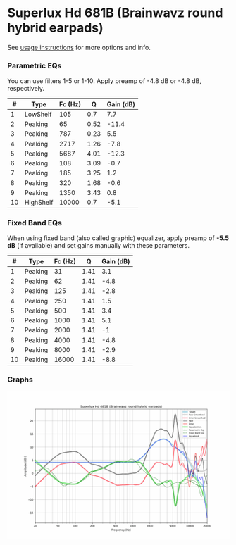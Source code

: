 # Superlux Hd 681B (Brainwavz round hybrid earpads)
See [usage instructions](https://github.com/jaakkopasanen/AutoEq#usage) for more options and info.

### Parametric EQs
You can use filters 1-5 or 1-10. Apply preamp of -4.8 dB or -4.8 dB, respectively.

|   # | Type      |   Fc (Hz) |    Q |   Gain (dB) |
|-----|-----------|-----------|------|-------------|
|   1 | LowShelf  |       105 | 0.7  |         7.7 |
|   2 | Peaking   |        65 | 0.52 |       -11.4 |
|   3 | Peaking   |       787 | 0.23 |         5.5 |
|   4 | Peaking   |      2717 | 1.26 |        -7.8 |
|   5 | Peaking   |      5687 | 4.01 |       -12.3 |
|   6 | Peaking   |       108 | 3.09 |        -0.7 |
|   7 | Peaking   |       185 | 3.25 |         1.2 |
|   8 | Peaking   |       320 | 1.68 |        -0.6 |
|   9 | Peaking   |      1350 | 3.43 |         0.8 |
|  10 | HighShelf |     10000 | 0.7  |        -5.1 |

### Fixed Band EQs
When using fixed band (also called graphic) equalizer, apply preamp of **-5.5 dB** (if available) and set gains manually with these parameters.

|   # | Type    |   Fc (Hz) |    Q |   Gain (dB) |
|-----|---------|-----------|------|-------------|
|   1 | Peaking |        31 | 1.41 |         3.1 |
|   2 | Peaking |        62 | 1.41 |        -4.8 |
|   3 | Peaking |       125 | 1.41 |        -2.8 |
|   4 | Peaking |       250 | 1.41 |         1.5 |
|   5 | Peaking |       500 | 1.41 |         3.4 |
|   6 | Peaking |      1000 | 1.41 |         5.1 |
|   7 | Peaking |      2000 | 1.41 |        -1   |
|   8 | Peaking |      4000 | 1.41 |        -4.8 |
|   9 | Peaking |      8000 | 1.41 |        -2.9 |
|  10 | Peaking |     16000 | 1.41 |        -8.8 |

### Graphs
![](./Superlux%20Hd%20681B%20(Brainwavz%20round%20hybrid%20earpads).png)

